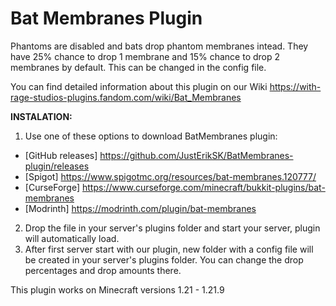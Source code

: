 # Bat Membranes Plugin
Phantoms are disabled and bats drop phantom membranes intead. They have 25% chance to drop 1 membrane and 15% chance to drop 2 membranes by default. This can be changed in the config file.

You can find detailed information about this plugin on our Wiki https://with-rage-studios-plugins.fandom.com/wiki/Bat_Membranes

**INSTALATION:**
1. Use one of these options to download BatMembranes plugin:
- [GitHub releases] https://github.com/JustErikSK/BatMembranes-plugin/releases
- [Spigot] https://www.spigotmc.org/resources/bat-membranes.120777/
- [CurseForge] https://www.curseforge.com/minecraft/bukkit-plugins/bat-membranes
- [Modrinth] https://modrinth.com/plugin/bat-membranes
2. Drop the file in your server's plugins folder and start your server, plugin will automatically load.
3. After first server start with our plugin, new folder with a config file will be created in your server's plugins folder. You can change the drop percentages and drop amounts there.

This plugin works on Minecraft versions 1.21 - 1.21.9
